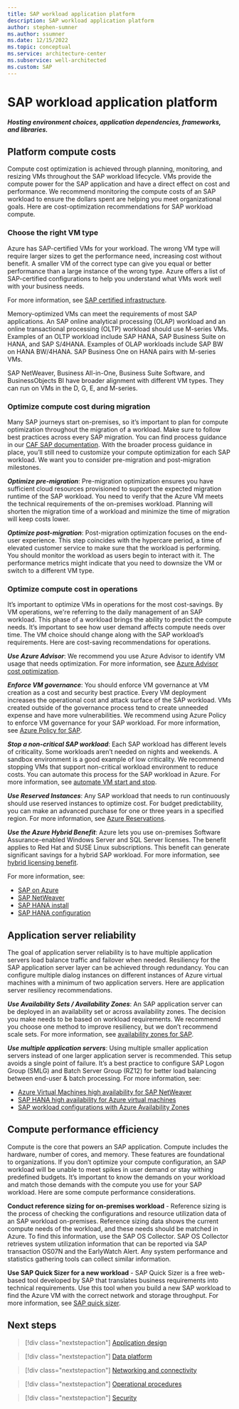 ```yaml
---
title: SAP workload application platform
description: SAP workload application platform
author: stephen-sumner
ms.author: ssumner
ms.date: 12/15/2022
ms.topic: conceptual
ms.service: architecture-center
ms.subservice: well-architected
ms.custom: SAP
---
```


# SAP workload application platform

***Hosting environment choices, application dependencies, frameworks, and libraries.***

## Platform compute costs

 Compute cost optimization is achieved through planning, monitoring, and resizing VMs throughout the SAP workload lifecycle. VMs provide the compute power for the SAP application and have a direct effect on cost and performance. We recommend monitoring the compute costs of an SAP workload to ensure the dollars spent are helping you meet organizational goals. Here are cost-optimization recommendations for SAP workload compute.

### Choose the right VM type

Azure has SAP-certified VMs for your workload. The wrong VM type will require larger sizes to get the performance need, increasing cost without benefit. A smaller VM of the correct type can give you equal or better performance than a large instance of the wrong type. Azure offers a list of SAP-certified configurations to help you understand what VMs work well with your business needs.

For more information, see [SAP certified infrastructure](https://azure.microsoft.com/solutions/sap/azure-solutions/#certified-infrastructure).

Memory-optimized VMs can meet the requirements of most SAP applications. An SAP online analytical processing (OLAP) workload and an online transactional processing (OLTP) workload should use M-series VMs. Examples of an OLTP workload include SAP HANA, SAP Business Suite on HANA, and SAP S/4HANA. Examples of OLAP workloads include SAP BW on HANA BW/4HANA. SAP Business One on HANA pairs with M-series VMs.

SAP NetWeaver, Business All-in-One, Business Suite Software, and BusinessObjects BI have broader alignment with different VM types. They can run on VMs in the D, G, E, and M-series.

### Optimize compute cost during migration

Many SAP journeys start on-premises, so it’s important to plan for compute optimization throughout the migration of a workload. Make sure to follow best practices across every SAP migration. You can find process guidance in our [CAF SAP documentation]( /azure/cloud-adoption-framework/scenarios/sap/). With the broader process guidance in place, you’ll still need to customize your compute optimization for each SAP workload. We want you to consider pre-migration and post-migration milestones.

***Optimize pre-migration***: Pre-migration optimization ensures you have sufficient cloud resources provisioned to support the expected migration runtime of the SAP workload. You need to verify that the Azure VM meets the technical requirements of the on-premises workload. Planning will shorten the migration time of a workload and minimize the time of migration will keep costs lower.

***Optimize post-migration***: Post-migration optimization focuses on the end-user experience. This step coincides with the hypercare period, a time of elevated customer service to make sure that the workload is performing. You should monitor the workload as users begin to interact with it. The performance metrics might indicate that you need to downsize the VM or switch to a different VM type.

### Optimize compute cost in operations

It’s important to optimize VMs in operations for the most cost-savings. By VM operations, we're referring to the daily management of an SAP workload. This phase of a workload brings the ability to predict the compute needs. It’s important to see how user demand affects compute needs over time. The VM choice should change along with the SAP workload’s requirements. Here are cost-saving recommendations for operations.

***Use Azure Advisor***: We recommend you use Azure Advisor to identify VM usage that needs optimization. For more information, see [Azure Advisor cost optimization](/azure/advisor/advisor-cost-recommendations).

***Enforce VM governance***: You should enforce VM governance at VM creation as a cost and security best practice. Every VM deployment increases the operational cost and attack surface of the SAP workload. VMs created outside of the governance process tend to create unneeded expense and have more vulnerabilities. We recommend using Azure Policy to enforce VM governance for your SAP workload. For more information, see [Azure Policy for SAP](/azure/cloud-adoption-framework/scenarios/sap/eslz-security-governance-and-compliance#use-azure-policy).

***Stop a non-critical SAP workload***: Each SAP workload has different levels of criticality. Some workloads aren’t needed on nights and weekends. A sandbox environment is a good example of low criticality. We recommend stopping VMs that support non-critical workload environment to reduce costs. You can automate this process for the SAP workload in Azure. For more information, see [automate VM start and stop](/azure/automation/automation-solution-vm-management).

***Use Reserved Instances***: Any SAP workload that needs to run continuously should use reserved instances to optimize cost. For budget predictability, you can make an advanced purchase for one or three years in a specified region. For more information, see [Azure Reservations](/azure/cost-management-billing/reservations/save-compute-costs-reservations).

***Use the Azure Hybrid Benefit***: Azure lets you use on-premises Software Assurance-enabled Windows Server and SQL Server licenses. The benefit applies to Red Hat and SUSE Linux subscriptions. This benefit can generate significant savings for a hybrid SAP workload. For more information, see [hybrid licensing benefit](https://azure.microsoft.com/pricing/hybrid-benefit/#calculator).

For more information, see:

- [SAP on Azure](https://azure.microsoft.com/solutions/sap/#overview)
- [SAP NetWeaver](/azure/virtual-machines/workloads/sap/planning-guide)
- [SAP HANA install](/azure/virtual-machines/workloads/sap/hana-get-started)
- [SAP HANA configuration](/azure/virtual-machines/workloads/sap/hana-vm-operations)

## Application server reliability

The goal of application server reliability is to have multiple application servers load balance traffic and failover when needed. Resiliency for the SAP application server layer can be achieved through redundancy. You can configure multiple dialog instances on different instances of Azure virtual machines with a minimum of two application servers. Here are application server resiliency recommendations.

***Use Availability Sets / Availability Zones***: An SAP application server can be deployed in an availability set or across availability zones. The decision you make needs to be based on workload requirements. We recommend you choose one method to improve resiliency, but we don’t recommend scale sets. For more information, see [availability zones for SAP](/azure/virtual-machines/workloads/sap/sap-ha-availability-zones).

***Use multiple application servers***: Using multiple smaller application servers instead of one larger application server is recommended. This setup avoids a single point of failure. It’s a best practice to configure SAP Logon Group (SMLG) and Batch Server Group (RZ12) for better load balancing between end-user & batch processing. For more information, see:

- [Azure Virtual Machines high availability for SAP NetWeaver](/azure/virtual-machines/workloads/sap/sap-high-availability-guide-start)
- [SAP HANA high availability for Azure virtual machines](/azure/virtual-machines/workloads/sap/sap-hana-availability-overview)
- [SAP workload configurations with Azure Availability Zones]( /azure/virtual-machines/workloads/sap/sap-ha-availability-zones)

## Compute performance efficiency

Compute is the core that powers an SAP application. Compute includes the hardware, number of cores, and memory. These features are foundational to organizations. If you don’t optimize your compute configuration, an SAP workload will be unable to meet spikes in user demand or stay withing predefined budgets. It’s important to know the demands on your workload and match those demands with the compute you use for your SAP workload. Here are some compute performance considerations.

**Conduct reference sizing for on-premises workload** - Reference sizing is the process of checking the configurations and resource utilization data of an SAP workload on-premises. Reference sizing data shows the current compute needs of the workload, and these needs should be matched in Azure. To find this information, use the SAP OS Collector. SAP OS Collector retrieves system utilization information that can be reported via SAP transaction OS07N and the EarlyWatch Alert. Any system performance and statistics gathering tools can collect similar information.

**Use SAP Quick Sizer for a new workload** - SAP Quick Sizer is a free web-based tool developed by SAP that translates business requirements into technical requirements. Use this tool when you build a new SAP workload to find the Azure VM with the correct network and storage throughput. For more information, see [SAP quick sizer]( https://service.sap.com/quicksizer).

## Next steps

> [!div class="nextstepaction"]
> [Application design](design-areas/application-design.md)

> [!div class="nextstepaction"]
> [Data platform](design-areas/data-platform.md)

> [!div class="nextstepaction"]
> [Networking and connectivity](design-areas/networking-and-connectivity.md)

> [!div class="nextstepaction"]
> [Operational procedures](design-areas/operational-procedures.md)

> [!div class="nextstepaction"]
> [Security](design-areas/security.md)
